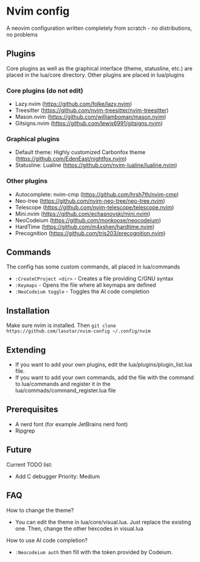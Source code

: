 # Nvim config
A neovim configuration written completely from scratch - no distributions, no problems

## Plugins
Core plugins as well as the graphical interface (theme, statusline, etc.) are placed in the lua/core directory.
Other plugins are placed in lua/plugins

### Core plugins (do not edit)
- Lazy.nvim (https://github.com/folke/lazy.nvim)
- Treesitter (https://github.com/nvim-treesitter/nvim-treesitter)
- Mason.nvim (https://github.com/williamboman/mason.nvim)
- Gitsigns.nvim (https://github.com/lewis6991/gitsigns.nvim)

### Graphical plugins
- Default theme: Highly customized Carbonfox theme (https://github.com/EdenEast/nightfox.nvim)
- Statusline: Lualine (https://github.com/nvim-lualine/lualine.nvim)

### Other plugins
- Autocomplete: nvim-cmp (https://github.com/hrsh7th/nvim-cmp)
- Neo-tree (https://github.com/nvim-neo-tree/neo-tree.nvim)
- Telescope (https://github.com/nvim-telescope/telescope.nvim)
- Mini.nvim (https://github.com/echasnovski/mini.nvim)
- NeoCodeium (https://github.com/monkoose/neocodeium)
- HardTime (https://github.com/m4xshen/hardtime.nvim)
- Precognition (https://github.com/tris203/precognition.nvim)

## Commands
The config has some custom commands, all placed in lua/commands
- ```:CreateCProject <dir>``` - Creates a file providing C/GNU syntax
- ```:Keymaps``` - Opens the file where all keymaps are defined
- ```:NeoCodeium toggle``` - Toggles the AI code completion

## Installation
Make sure nvim is installed. Then
```git clone https://github.com/lasotar/nvim-config ~/.config/nvim```

## Extending
- If you want to add your own plugins, edit the lua/plugins/plugin_list.lua file.
- If you want to add your own commands, add the file with the command to lua/commands and register it in the lua/commads/command_register.lua file

## Prerequisites
- A nerd font (for example JetBrains nerd font)
- Ripgrep

## Future
Current TODO list:
- Add C debugger                                Priority: Medium
## FAQ
How to change the theme?
- You can edit the theme in lua/core/visual.lua. Just replace the existing one. Then, change the other hexcodes in visual.lua

How to use AI code completion?
- ```:Neocodeium auth``` then fill with the token provided by Codeium.
